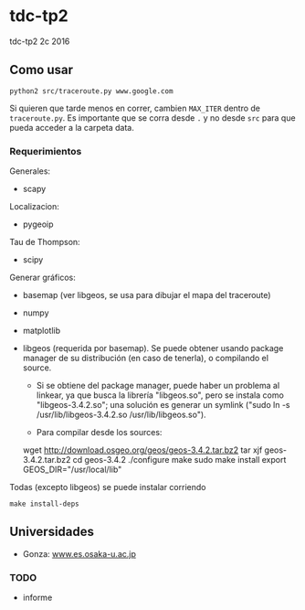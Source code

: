 # tdc-tp2
tdc-tp2 2c 2016

## Como usar

    python2 src/traceroute.py www.google.com

Si quieren que tarde menos en correr, cambien `MAX_ITER` dentro de `traceroute.py`. Es importante que se corra desde `.` y no desde `src` para que pueda acceder a la carpeta data.

### Requerimientos


Generales:

* scapy


Localizacion:

* pygeoip

Tau de Thompson:

* scipy


Generar gráficos:


* basemap (ver libgeos, se usa para dibujar el mapa del traceroute)

* numpy

* matplotlib

* libgeos (requerida por basemap). Se puede obtener usando package manager de su distribución (en caso de tenerla), o compilando el source.

    * Si se obtiene del package manager, puede haber un problema al linkear, ya que busca la librería "libgeos.so", pero se instala como "libgeos-3.4.2.so"; una solución es generar un symlink ("sudo ln -s /usr/lib/libgeos-3.4.2.so /usr/lib/libgeos.so").

    * Para compilar desde los sources:







    wget http://download.osgeo.org/geos/geos-3.4.2.tar.bz2
    tar xjf geos-3.4.2.tar.bz2
    cd geos-3.4.2
    ./configure
    make
    sudo make install
    export GEOS_DIR="/usr/local/lib"


Todas (excepto libgeos) se puede instalar corriendo

    make install-deps



## Universidades

* Gonza: www.es.osaka-u.ac.jp

### TODO

* informe

